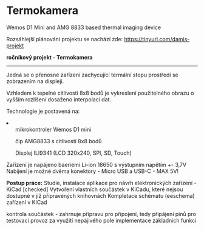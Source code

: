 # Termokamera
 Wemos D1 Mini and AMG 8833 based thermal imaging device

Rozsáhlejší plánování projektu se nachází zde: https://tinyurl.com/damis-projekt


<b>ročníkový projekt - Termokamera</b>
<hr>
<p>Jedná se o přenosné zařízení zachycující termální stopu prostředí se zobrazením na displeji.</p>
Vzhledem k tepelné citlivosti 8x8 bodů je vykreslení použitelného obrazu o vyšším rozlišení dosaženo interpolací dat.

Technologie je postavená na:
<li><ul>mikrokontroler Wemos D1 mini</ul>
<ul>čip AMG8833 s citlivostí 8x8 bodů</ul>
<ul>Displej ILI9341 (LCD 320x240, SPI, SD, Touch)</ul></li>

Zařízení je napájeno baeriemi Li-ion 18650 s výstupním napětím +- 3,7V
Nabíjení je možné dvěma konektory  - Micro USB a USB-C - MAX 5V!

<b>Postup práce:</b>
Studie, instalace aplikace pro návrh elektronických zařízení - KiCad [checked]
Vytvoření vlastních součástek v KiCadu, které nejsou dostupné v již připravených knihovnách 
Kompletace schématu (eeschema) zařízení v KiCad
  
kontrola součástek - zahrnuje přípravu pro připojení, tedy připájení pinů pro testovací provoz za využití nepájivého pole
implementace základních funkcí

